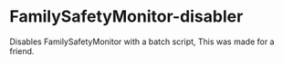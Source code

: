 # FamilySafetyMonitor-disabler
Disables FamilySafetyMonitor with a batch script, This was made for a friend.

